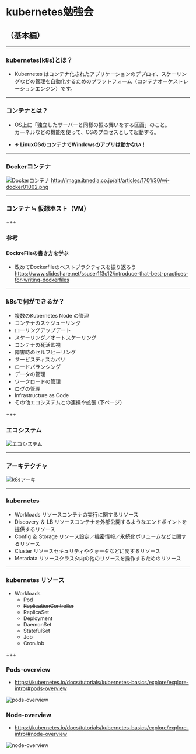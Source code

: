 # kubernetes勉強会
## （基本編）

---

### kubernetes(k8s)とは？
- Kubernetes はコンテナ化されたアプリケーションのデプロイ、スケーリングなどの管理を自動化するためのプラットフォーム（コンテナオーケストレーションエンジン）です。

---

### コンテナとは？
- OS上に「独立したサーバーと同様の振る舞いをする区画」のこと。  
  カーネルなどの機能を使って、OSのプロセスとして起動する。

- **※ LinuxOSのコンテナでWindowsのアプリは動かない！**

--- 

### Dockerコンテナ
![Dockerコンテナ](http://image.itmedia.co.jp/ait/articles/1701/30/wi-docker01002.png)
http://image.itmedia.co.jp/ait/articles/1701/30/wi-docker01002.png

---

### コンテナ ≒ 仮想ホスト（VM） 

+++

### 参考
#### DockreFileの書き方を学ぶ
- 改めてDockerfileのベストプラクティスを振り返ろう
  https://www.slideshare.net/ssuser1f3c12/introduce-that-best-practices-for-writing-dockerfiles

---

### k8sで何ができるか？
  - 複数のKubernetes Node の管理
  - コンテナのスケジューリング
  - ローリングアップデート
  - スケーリング／オートスケーリング
  - コンテナの死活監視
  - 障害時のセルフヒーリング
  - サービスディスカバリ
  - ロードバランシング
  - データの管理
  - ワークロードの管理
  - ログの管理
  - Infrastructure as Code
  - その他エコシステムとの連携や拡張 (下ページ）

+++

### エコシステム  

![エコシステム](https://landscape.cncf.io/format=landscap)

---

### アーキテクチャ

![k8sアーキ](https://camo.qiitausercontent.com/c2d6e9c630a7fcfcbb6638f104d1718e7e603276/68747470733a2f2f71696974612d696d6167652d73746f72652e73332e616d617a6f6e6177732e636f6d2f302f3130303337372f38333032633861362d383361322d333633312d613662342d3762643535356433613138622e706e67)

---

### kubernetes 
- Workloads
  リソースコンテナの実行に関するリソース
- Discovery ＆ LB
  リソースコンテナを外部公開するようなエンドポイントを提供するリソース
- Config ＆ Storage
  リソース設定／機密情報／永続化ボリュームなどに関するリソース
- Cluster
  リソースセキュリティやクォータなどに関するリソース
- Metadata
  リソースクラスタ内の他のリソースを操作するためのリソース

---

### kubernetes リソース
- Workloads
  - Pod
  - ~~ReplicationController~~
  - ReplicaSet
  - Deployment
  - DaemonSet
  - StatefulSet
  - Job
  - CronJob

+++

### Pods-overview
- https://kubernetes.io/docs/tutorials/kubernetes-basics/explore/explore-intro/#pods-overview

![pods-overview](https://d33wubrfki0l68.cloudfront.net/fe03f68d8ede9815184852ca2a4fd30325e5d15a/98064/docs/tutorials/kubernetes-basics/public/images/module_03_pods.svg)


### Node-overview
- https://kubernetes.io/docs/tutorials/kubernetes-basics/explore/explore-intro/#node-overview

![node-overview](https://kubernetes.io/docs/tutorials/kubernetes-basics/explore/explore-intro/#node-overview)